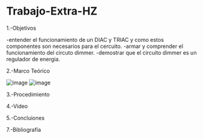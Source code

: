 # Trabajo-Extra-HZ


1.-Objetivos

-entender el funcionamiento de un DIAC y TRIAC y como estos componentes son necesarios para el cercuito.
-armar y comprender el funcionamiento del circuto dimmer. 
-demostrar que el circuito dimmer es un regulador de energia.

2.-Marco Teórico

![image](https://user-images.githubusercontent.com/93899720/150904261-9f272f1e-2676-4e96-aaad-92375f811e4d.png)
![image](https://user-images.githubusercontent.com/93899720/150904432-7b64da29-bcd1-4a45-be8a-8e1c8b6d744e.png)


3.-Procedimiento


4.-Video


5.-Concluiones


7.-Bibliografía
